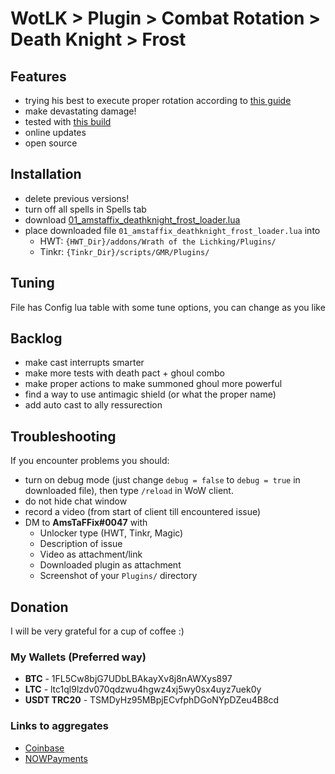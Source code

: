 # WotLK > Plugin > Combat Rotation > Death Knight > Frost

## Features
- trying his best to execute proper rotation according to [this guide](https://www.wowhead.com/wotlk/guides/frost-death-knight-dps-overview-best-races-professions)
- make devastating damage!
- tested with [this build](https://www.wowhead.com/wotlk/talent-calc/death-knight/23050005-32005350352203012300033101351_001s8q11s9f21xv631ts841sxd51s8g)
- online updates
- open source

## Installation
- delete previous versions!
- turn off all spells in Spells tab
- download [01_amstaffix_deathknight_frost_loader.lua](https://raw.githubusercontent.com/AmsTaFFix/gmr-stuff/main/clientside/plugins/rotations/deathkight/frost/v4/01_amstaffix_deathknight_frost_loader.lua) 
- place downloaded file `01_amstaffix_deathknight_frost_loader.lua` into
  - HWT: `{HWT_Dir}/addons/Wrath of the Lichking/Plugins/`
  - Tinkr: `{Tinkr_Dir}/scripts/GMR/Plugins/`

## Tuning
File has Config lua table with some tune options, you can change as you like

## Backlog
- make cast interrupts smarter
- make more tests with death pact + ghoul combo
- make proper actions to make summoned ghoul more powerful
- find a way to use antimagic shield (or what the proper name)
- add auto cast to ally ressurection

## Troubleshooting
If you encounter problems you should:
- turn on debug mode (just change `debug = false` to `debug = true` in downloaded file), then type `/reload` in WoW client.
- do not hide chat window
- record a video (from start of client till encountered issue)
- DM to **AmsTaFFix#0047** with
  - Unlocker type (HWT, Tinkr, Magic)
  - Description of issue
  - Video as attachment/link
  - Downloaded plugin as attachment
  - Screenshot of your `Plugins/` directory

## Donation
I will be very grateful for a cup of coffee :)

### My Wallets (Preferred way)
- **BTC** - 1FL5Cw8bjG7UDbLBAkayXv8j8nAWXys897
- **LTC** - ltc1ql9lzdv070qdzwu4hgwz4xj5wy0sx4uyz7uek0y
- **USDT TRC20** - TSMDyHz95MBpjECvfphDGoNYpDZeu4B8cd
 
### Links to aggregates
- [Coinbase](https://commerce.coinbase.com/checkout/4662ac44-ca8c-4f8f-9130-d647d0d89da0)
- [NOWPayments](https://nowpayments.io/donation/AmsTaFFix)

